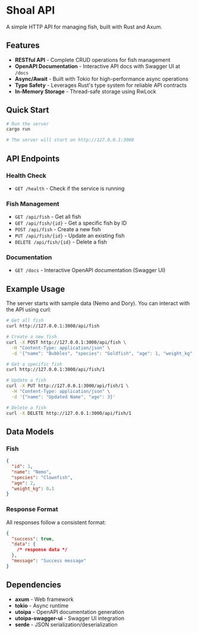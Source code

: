 # Shoal API

A simple HTTP API for managing fish, built with Rust and Axum.

## Features

- **RESTful API** - Complete CRUD operations for fish management
- **OpenAPI Documentation** - Interactive API docs with Swagger UI at `/docs`
- **Async/Await** - Built with Tokio for high-performance async operations
- **Type Safety** - Leverages Rust's type system for reliable API contracts
- **In-Memory Storage** - Thread-safe storage using RwLock

## Quick Start

```bash
# Run the server
cargo run

# The server will start on http://127.0.0.1:3000
```

## API Endpoints

### Health Check

- `GET /health` - Check if the service is running

### Fish Management

- `GET /api/fish` - Get all fish
- `GET /api/fish/{id}` - Get a specific fish by ID
- `POST /api/fish` - Create a new fish
- `PUT /api/fish/{id}` - Update an existing fish
- `DELETE /api/fish/{id}` - Delete a fish

### Documentation

- `GET /docs` - Interactive OpenAPI documentation (Swagger UI)

## Example Usage

The server starts with sample data (Nemo and Dory). You can interact with the API using curl:

```bash
# Get all fish
curl http://127.0.0.1:3000/api/fish

# Create a new fish
curl -X POST http://127.0.0.1:3000/api/fish \
  -H "Content-Type: application/json" \
  -d '{"name": "Bubbles", "species": "Goldfish", "age": 1, "weight_kg": 0.05}'

# Get a specific fish
curl http://127.0.0.1:3000/api/fish/1

# Update a fish
curl -X PUT http://127.0.0.1:3000/api/fish/1 \
  -H "Content-Type: application/json" \
  -d '{"name": "Updated Name", "age": 3}'

# Delete a fish
curl -X DELETE http://127.0.0.1:3000/api/fish/1
```

## Data Models

### Fish

```json
{
  "id": 1,
  "name": "Nemo",
  "species": "Clownfish",
  "age": 2,
  "weight_kg": 0.1
}
```

### Response Format

All responses follow a consistent format:

```json
{
  "success": true,
  "data": {
    /* response data */
  },
  "message": "Success message"
}
```

## Dependencies

- **axum** - Web framework
- **tokio** - Async runtime
- **utoipa** - OpenAPI documentation generation
- **utoipa-swagger-ui** - Swagger UI integration
- **serde** - JSON serialization/deserialization
